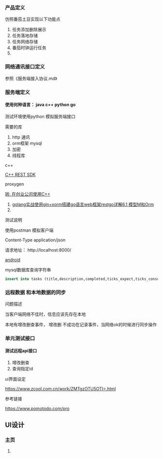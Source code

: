 



### 产品定义

仿照番茄土豆实现以下功能点

1. 任务添加删除展示
2. 任务落地存储
3. 任务网络存储
4. 番茄时钟运行任务
5. 



### 网络通讯接口定义

参照《服务端接入协议.md》



### 服务端定义



#### 使用何种语言：  java  c++  python  go

测试环境使用python 模拟服务端接口

需要的库

1. http 通讯
2. orm框架  mysql
3. 加密
4. 线程库



c++

[C++ REST SDK](https://github.com/Microsoft/cpprestsdk) 

proxygen  

[转: 在创业公司使用C++](https://www.cnblogs.com/jhj117/p/5998048.html)





1. [golang实战使用gin+xorm搭建go语言web框架restgo详解6.1 模型M和Orm](https://blog.csdn.net/keytounix/article/details/79336630)
2. 



测试说明

使用postman   模拟客户端



Content-Type  application/json 



请求地址： http://localhost:8000/ 



[android](http://old.zcool.com.cn/work/ZMTgzOTU5OTI=.html)







mysql数据库查询字符串

```sql
insert into tasks (title,description,completed,ticks_expect,ticks_consume,father_id,selected,sub_ids,create_time,user_id)  values('title', 'description', 0, 0, 0, 0, 0, '', 1530615604470, 1)
```





### 远程数据 和本地数据的同步

问题描述

当客户端网络不佳时，信息应该先存在本地



本地有增改删查事件，   增改删 不成功在记录事件，当网络ok的时候进行同步操作



### 单元测试接口

#### 测试远程api接口

1. 增改删查
2. 查询指定id



ui界面设定

https://www.zcool.com.cn/work/ZMTgzOTU5OTI=.html



参考链接

https://www.pomotodo.com/pro



## UI设计

### 主页



1. 